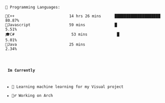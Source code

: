 <pre lang="text"><code>💬 Programming Languages: 

👾C++                        14 hrs 26 mins      ████████████████████         80.87% 
🐋Javascript                 59 mins             █                            5.51% 
🎓C#                         53 mins             █                            5.01% 
🐍Java                       25 mins                                          2.34%</pre>
<p><g-emoji class="g-emoji" alias="bar_chart" fallback-src="https://github.githubassets.com/images/icons/emoji/unicode/1f4ca.png"></g-emoji> <strong>Im Currently</strong></p>
<ul><li><g-emoji class="g-emoji" alias="books" fallback-src="https://github.githubassets.com/images/icons/emoji/unicode/1f4da.png">🔎</g-emoji> Learning machine learning for my Visual project</li>
<li><g-emoji class="g-emoji" alias="books" fallback-src="https://github.githubassets.com/images/icons/emoji/unicode/1f4da.png">🧞‍♂️</g-emoji> Working on Arch</li></ul>

